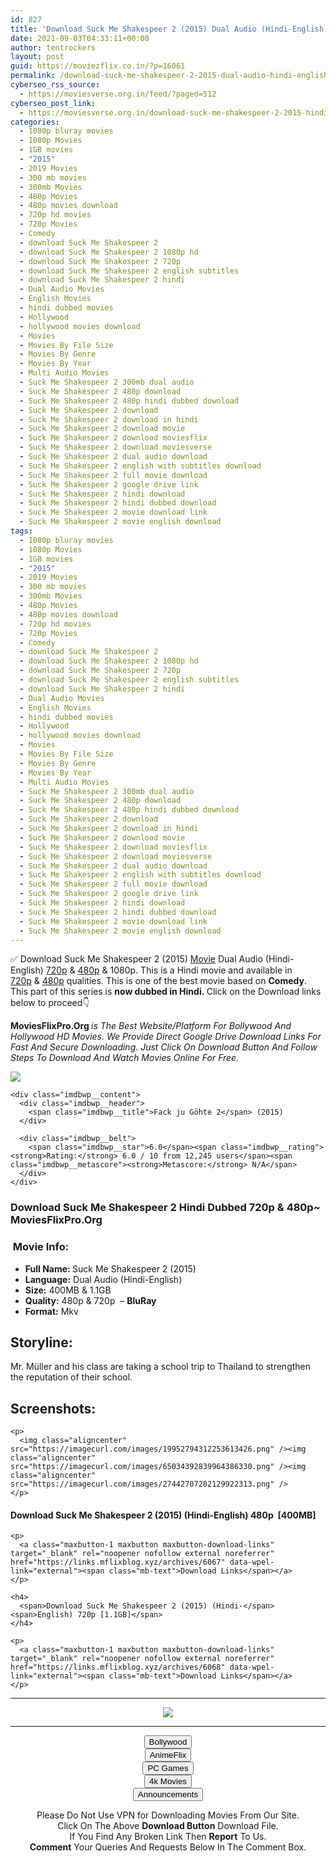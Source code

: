 ```yaml
---
id: 827
title: 'Download Suck Me Shakespeer 2 (2015) Dual Audio (Hindi-English) 480p [400MB] || 720p [1.1GB]'
date: 2021-09-03T04:33:11+00:00
author: tentrockers
layout: post
guid: https://moviezflix.co.in/?p=16061
permalink: /download-suck-me-shakespeer-2-2015-dual-audio-hindi-english-480p-400mb-720p-1-1gb/
cyberseo_rss_source:
  - https://moviesverse.org.in/feed/?paged=512
cyberseo_post_link:
  - https://moviesverse.org.in/download-suck-me-shakespeer-2-2015-hindi-480p-720p/
categories:
  - 1080p bluray movies
  - 1080p Movies
  - 1GB movies
  - "2015"
  - 2019 Movies
  - 300 mb movies
  - 300mb Movies
  - 480p Movies
  - 480p movies download
  - 720p hd movies
  - 720p Movies
  - Comedy
  - download Suck Me Shakespeer 2
  - download Suck Me Shakespeer 2 1080p hd
  - download Suck Me Shakespeer 2 720p
  - download Suck Me Shakespeer 2 english subtitles
  - download Suck Me Shakespeer 2 hindi
  - Dual Audio Movies
  - English Movies
  - hindi dubbed movies
  - Hollywood
  - hollywood movies download
  - Movies
  - Movies By File Size
  - Movies By Genre
  - Movies By Year
  - Multi Audio Movies
  - Suck Me Shakespeer 2 300mb dual audio
  - Suck Me Shakespeer 2 480p download
  - Suck Me Shakespeer 2 480p hindi dubbed download
  - Suck Me Shakespeer 2 download
  - Suck Me Shakespeer 2 download in hindi
  - Suck Me Shakespeer 2 download movie
  - Suck Me Shakespeer 2 download moviesflix
  - Suck Me Shakespeer 2 download moviesverse
  - Suck Me Shakespeer 2 dual audio download
  - Suck Me Shakespeer 2 english with subtitles download
  - Suck Me Shakespeer 2 full movie download
  - Suck Me Shakespeer 2 google drive link
  - Suck Me Shakespeer 2 hindi download
  - Suck Me Shakespeer 2 hindi dubbed download
  - Suck Me Shakespeer 2 movie download link
  - Suck Me Shakespeer 2 movie english download
tags:
  - 1080p bluray movies
  - 1080p Movies
  - 1GB movies
  - "2015"
  - 2019 Movies
  - 300 mb movies
  - 300mb Movies
  - 480p Movies
  - 480p movies download
  - 720p hd movies
  - 720p Movies
  - Comedy
  - download Suck Me Shakespeer 2
  - download Suck Me Shakespeer 2 1080p hd
  - download Suck Me Shakespeer 2 720p
  - download Suck Me Shakespeer 2 english subtitles
  - download Suck Me Shakespeer 2 hindi
  - Dual Audio Movies
  - English Movies
  - hindi dubbed movies
  - Hollywood
  - hollywood movies download
  - Movies
  - Movies By File Size
  - Movies By Genre
  - Movies By Year
  - Multi Audio Movies
  - Suck Me Shakespeer 2 300mb dual audio
  - Suck Me Shakespeer 2 480p download
  - Suck Me Shakespeer 2 480p hindi dubbed download
  - Suck Me Shakespeer 2 download
  - Suck Me Shakespeer 2 download in hindi
  - Suck Me Shakespeer 2 download movie
  - Suck Me Shakespeer 2 download moviesflix
  - Suck Me Shakespeer 2 download moviesverse
  - Suck Me Shakespeer 2 dual audio download
  - Suck Me Shakespeer 2 english with subtitles download
  - Suck Me Shakespeer 2 full movie download
  - Suck Me Shakespeer 2 google drive link
  - Suck Me Shakespeer 2 hindi download
  - Suck Me Shakespeer 2 hindi dubbed download
  - Suck Me Shakespeer 2 movie download link
  - Suck Me Shakespeer 2 movie english download
---
```

<div class="thecontent clearfix">
  <p>
    ✅ Download Suck Me Shakespeer 2 (2015) <a href="https://moviesverse.org.in/category/movies/" data-wpel-link="internal">Movie</a> Dual Audio (Hindi-English) <a href="https://moviesverse.org.in/720p-movies/" data-wpel-link="internal">720p</a>&nbsp;&&nbsp;<a href="https://moviesverse.org.in/480p-movies/" data-wpel-link="internal">480p</a> & 1080p. This is a Hindi movie and available in <a href="https://moviesverse.org.in/720p-movies/" data-wpel-link="internal">720p</a>&nbsp;&&nbsp;<a href="https://moviesverse.org.in/480p-movies/" data-wpel-link="internal">480p</a> qualities. This is one of the best movie based on <strong>Comedy</strong>. This part of this series is <strong>now dubbed in <span>Hindi.&nbsp;</span></strong><span>Click on the Download links below to proceed👇</span>
  </p>
  
  <p>
    <strong><span>MoviesFlixPro.Org&nbsp;</span></strong><em>is The Best Website/Platform For Bollywood And Hollywood HD Movies. We Provide Direct Google Drive Download Links For Fast And Secure Downloading. Just Click On Download Button And Follow Steps To&nbsp;Download And Watch Movies Online For Free.</em>
  </p>
  
  <div class="imdbwp imdbwp--movie dark">
    <div class="imdbwp__thumb">
      <a class="imdbwp__link" target="_blank" title="Fack ju Göhte 2" href="https://www.imdb.com/title/tt3702996/" rel="nofollow external noopener noreferrer" data-wpel-link="external"><img class="imdbwp__img" src="https://m.media-amazon.com/images/M/MV5BMjA1MDcwMTA0Ml5BMl5BanBnXkFtZTgwNTI1MjY5NTE@._V1_SX300.jpg" /></a>
    </div>
    
    <div class="imdbwp__content">
      <div class="imdbwp__header">
        <span class="imdbwp__title">Fack ju Göhte 2</span> (2015)
      </div>
      
      <div class="imdbwp__belt">
        <span class="imdbwp__star">6.0</span><span class="imdbwp__rating"><strong>Rating:</strong> 6.0 / 10 from 12,245 users</span><span class="imdbwp__metascore"><strong>Metascore:</strong> N/A</span>
      </div>
    </div>
  </div>
  
  <h3>
    <span>Download Suck Me Shakespeer 2 Hindi Dubbed 720p & 480p~ MoviesFlixPro.Org</span>
  </h3>
  
  <h3>
    <span>&nbsp;Movie Info:&nbsp;</span>
  </h3>
  
  <ul>
    <li>
      <strong>Full Name: </strong>Suck Me Shakespeer 2 (2015)
    </li>
    <li>
      <strong>Language:</strong> Dual Audio (Hindi-English)
    </li>
    <li>
      <strong>Size:</strong> 400MB & 1.1GB
    </li>
    <li>
      <strong>Quality:</strong> 480p & 720p&nbsp; – <span><strong>BluRay</strong></span>
    </li>
    <li>
      <strong>Format:</strong>&nbsp;Mkv
    </li>
  </ul>
  
  <h2>
    <span>Storyline:</span>
  </h2>
  
  <p>
    Mr. Müller and his class are taking a school trip to Thailand to strengthen the reputation of their school.
  </p>
  
  <div class="summary_text">
    <h2>
      <span>Screenshots:</span>
    </h2>
    
    <p>
      <img class="aligncenter" src="https://imagecurl.com/images/19952794312253613426.png" /><img class="aligncenter" src="https://imagecurl.com/images/65034392839964386330.png" /><img class="aligncenter" src="https://imagecurl.com/images/27442707202129922313.png" />
    </p>
  </div>
  
  <div class="inline canwrap">
    <h4>
      <span>Download Suck Me Shakespeer 2 (2015) (Hindi-English) </span><span>480p&nbsp; [400MB]</span>
    </h4>
    
    <p>
      <a class="maxbutton-1 maxbutton maxbutton-download-links" target="_blank" rel="noopener nofollow external noreferrer" href="https://links.mflixblog.xyz/archives/6067" data-wpel-link="external"><span class="mb-text">Download Links</span></a>
    </p>
    
    <h4>
      <span>Download Suck Me Shakespeer 2 (2015) (Hindi-</span><span>English) 720p [1.1GB]</span>
    </h4>
    
    <p>
      <a class="maxbutton-1 maxbutton maxbutton-download-links" target="_blank" rel="noopener nofollow external noreferrer" href="https://links.mflixblog.xyz/archives/6068" data-wpel-link="external"><span class="mb-text">Download Links</span></a>
    </p>
  </div>
</div>

<center>
  </p> 
  
  <hr />
  
  <p>
    <a href="http://gdrivepro.xyz/join.php" data-wpel-link="external" target="_blank" rel="nofollow external noopener noreferrer"><img src="https://i.imgur.com/FhMdWdW.png" /></a>
  </p>
  
  <hr />
  
  <p>
    <a href="https://dogemovies.xyz" target="_blank" data-wpel-link="external" rel="nofollow external noopener noreferrer"><button class="button button5">Bollywood</button></a><br /> <a href="https://animeflix.in" target="_blank" data-wpel-link="external" rel="nofollow external noopener noreferrer"><button class="button button5">AnimeFlix</button></a><br /> <a href="https://gamesflix.net/" target="_blank" data-wpel-link="external" rel="nofollow external noopener noreferrer"><button class="button button5">PC Games</button></a><br /> <a href="https://uhdmovies.in" target="_blank" data-wpel-link="external" rel="nofollow external noopener noreferrer"><button class="button button5">4k Movies</button></a><br /> <a href="https://moviesverse.org.in/announcements/" target="_blank" data-wpel-link="internal" rel="noopener"><button class="button button5">Announcements</button></a>
  </p>
  
  <div class="alert alert-danger">
    Please Do Not Use VPN for Downloading Movies From Our Site.
  </div>
  
  <div class="alert alert-success">
    Click On The Above <strong>Download Button</strong> Download File.
  </div>
  
  <div class="alert alert-warning">
    If You Find Any Broken Link Then <strong>Report</strong> To Us.
  </div>
  
  <div class="alert alert-info">
    <strong>Comment</strong> Your Queries And Requests Below In The Comment Box.
  </div>
  
  <p>
    </center>
  </p>